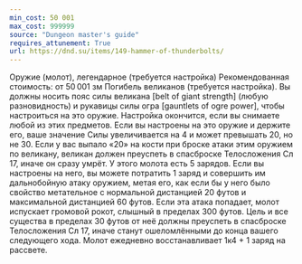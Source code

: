 ```yaml
---
min_cost: 50 001
max_cost: 999999
source: "Dungeon master's guide"
requires_attunement: True
url: https://dnd.su/items/149-hammer-of-thunderbolts/
---
```


Оружие (молот), легендарное (требуется настройка)
Рекомендованная стоимость: от 50 001 зм
Погибель великанов (требуется настройка). Вы должны носить пояс силы великана [belt of giant strength] (любую разновидность) и рукавицы силы огра [gauntlets of ogre power], чтобы настроиться на это оружие. Настройка окончится, если вы снимаете любой из этих предметов. Если вы настроены на это оружие и держите его, ваше значение Силы увеличивается на 4 и может превышать 20, но не 30. Если у вас выпало «20» на кости при броске атаки этим оружием по великану, великан должен преуспеть в спасброске Телосложения Сл 17, иначе он сразу умрёт.
У этого молота есть 5 зарядов. Если вы настроены на него, вы можете потратить 1 заряд и совершить им дальнобойную атаку оружием, метая его, как если бы у него было свойство метательное с нормальной дистанцией 20 футов и максимальной дистанцией 60 футов. Если эта атака попадает, молот испускает громовой рокот, слышный в пределах 300 футов. Цель и все существа в пределах 30 футов от неё должны преуспеть в спасброске Телосложения Сл 17, иначе станут ошеломлёнными до конца вашего следующего хода. Молот ежедневно восстанавливает 1к4 + 1 заряд на рассвете.